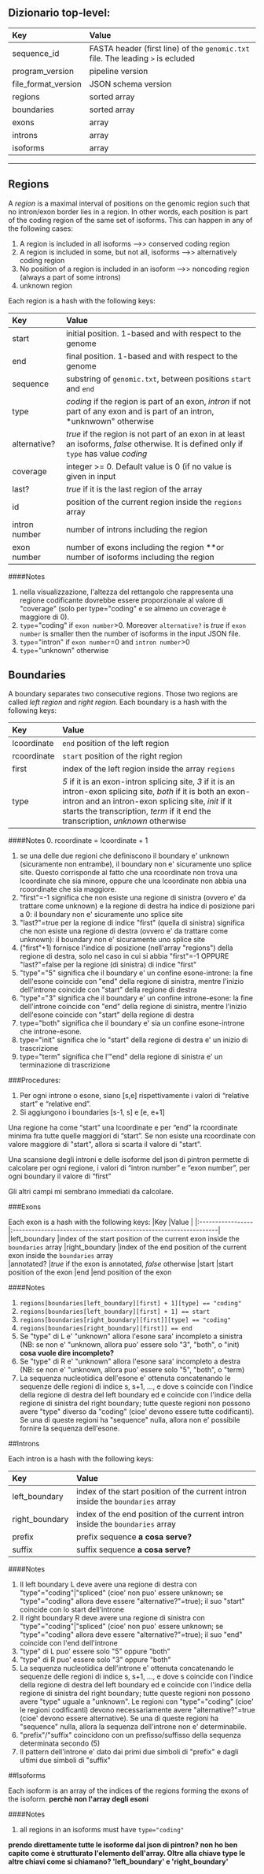 ## Dizionario top-level:  
      
|Key               |Value                                                             | 
|:------------------|:-----------------------------------------------------------------|
|sequence_id        |FASTA header (first line) of the `genomic.txt` file. The leading `>` is ecluded  
|program_version    |pipeline version
|file_format_version|JSON schema version  
|regions            |sorted array
|boundaries         |sorted array
|exons              |array
|introns            |array
|isoforms           |array
 
*********************************************************************************************************************************  
## Regions

A *region* is a maximal interval of positions on the genomic region such that no intron/exon
border lies in a region.
In other words, each position is part of the coding region of the same
set of isoforms.
This can happen in any of the following cases:

1. A region is included in all isoforms -->> conserved coding region
2. A region is included in some, but not all, isoforms -->>
alternatively coding region
3. No position of a region is included in an isoform -->> noncoding
region (always a part of some introns)  
4. unknown region

Each region is a hash with the following keys:
      

|Key               |Value                                                             | 
|:-----------------|:-----------------------------------------------------------------|
|start             |initial position. 1-based and with respect to the genome  |
|end               |final position. 1-based and with respect to the genome|
|sequence          |substring of `genomic.txt`, between positions `start` and `end`|
|type              |*coding* if the region is part of an exon, *intron* if not part of any exon and is part of an intron, *unknwown" otherwise|
|alternative?      |*true* if the region is not part of an exon in at least an isoforms, *false* otherwise. It is defined only if `type` has value *coding*|
|coverage          |integer >= 0. Default value is 0 (if no value is given in input|
|last?             |*true* if it is the last region of the array|
|id                |position of the current region inside the `regions` array|
|intron number     | number of introns including the region|
|exon number       |number of exons including the region **or number of isoforms including the region|

####Notes
1. nella visualizzazione, l'altezza del rettangolo che rappresenta una regione codificante dovrebbe essere proporzionale al valore di "coverage" (solo per type="coding" e se almeno un coverage è maggiore di 0).
2. `type`="coding" if `exon number`>0. Moreover `alternative?` is *true* if `exon number` is smaller then the number of isoforms in the input JSON file.
3. `type`="intron" if `exon number`=0 and `intron number`>0
4. `type`="unknown" otherwise

 
## Boundaries

A boundary separates two consecutive regions. Those two regions are called *left region* and *right region*.
Each boundary is a hash with the following keys:

|Key               |Value                                                             | 
|:-----------------|:-----------------------------------------------------------------|
|lcoordinate       |`end` position of the left region
|rcoordinate       |`start` position of the right region
|first             |index of the left region inside the array `regions`
|type              |*5* if it is an exon-intron splicing site, *3* if it is an intron-exon splicing site, *both* if it is both  an exon-intron and an intron-exon splicing site, *init* if it starts the transcription, *term* if it end the transcription, *unknown* otherwise

####Notes
0. rcoordinate = lcoordinate + 1
1. se una delle due regioni che definiscono il boundary e' unknown
   (sicuramente non entrambe), il boundary non e' sicuramente uno
   splice site. Questo corrisponde al fatto che una rcoordinate non
   trova una lcoordinate che sia minore, oppure che una lcoordinate
   non abbia una rcoordinate che sia maggiore.
2. "first"=-1 significa che non esiste una regione di sinistra (ovvero e' da trattare come unknown) e la regione di destra ha indice di posizione pari a 0: il boundary non e' sicuramente uno splice site  
3. "last?"=true per la regione di indice "first" (quella di sinistra) significa che non esiste una regione di destra (ovvero e' da trattare come unknown): il boundary non e' sicuramente uno splice site  
4. ("first"+1) fornisce l'indice di posizione (nell'array "regions") della regione di destra, solo nel caso in cui si abbia "first"=-1 OPPURE "last?"=false per la regione (di sinistra) di indice "first"                                
5. "type"="5" significa che il boundary e' un confine esone-introne: la fine dell'esone coincide con "end" della regione di sinistra, mentre l'inizio dell'introne coincide con "start" della regione di destra
6. "type"="3" significa che il boundary e' un confine introne-esone: la fine dell'introne coincide con "end" della regione di sinistra, mentre l'inizio dell'esone coincide con "start" della regione di destra  
7. type="both" significa che il boundary e' sia un confine esone-introne che introne-esone.
8. type="init" significa che lo "start" della regione di destra e' un inizio di trascrizione  
9. type="term" significa che l'"end" della regione di sinistra e' un terminazione di trascrizione   

###Procedures:

1. Per ogni introne o esone, siano [s,e] rispettivamente i valori di
“relative start” e  “relative end”.
2. Si aggiungono i boundaries [s-1, s] e [e, e+1]


Una regione ha come “start” una lcoordinate e per “end” la rcoordinate
minima fra tutte quelle maggiori di “start”.
Se non esiste una rcoordinate con valore maggiore di "start", allora
si scarta il valore di "start".


Una scansione degli introni e delle isoforme del json di pintron permette di calcolare per ogni regione, i valori di “intron number” e “exon number”, per ogni boundary il valore di “first”




Gli altri campi mi sembrano immediati da calcolare.

###Exons  
 
Each exon is a hash with the following keys:
|Key               |Value                                                             | 
|:-----------------|:-----------------------------------------------------------------|
|left_boundary     |index of the start position of the current exon inside the `boundaries` array
|right_boundary    |index of the end position of the current exon inside the `boundaries` array  
|annotated?        |*true* if the exon is annotated, *false* otherwise
|start             |start position of the exon
|end               |end position of the exon
                      
####Notes
1.   ```regions[boundaries[left_boundary][first] + 1][type] == "coding"```
2.   ```regions[boundaries[left_boundary][first] + 1] == start```
3.   ```regions[boundaries[right_boundary][first]][type] == "coding"```
4.   ```regions[boundaries[right_boundary][first]] == end```
3.   Se "type" di L e' "unknown" allora l'esone sara' incompleto a
     sinistra (NB: se non e' "unknown, allora puo' essere solo "3", "both", o "init) **cosa vuole dire incompleto?**
4.   Se "type" di R e' "unknown" allora l'esone sara' incompleto a
     destra (NB: se non e' "unknown, allora puo' essere solo "5", "both", o "term)
5.   La sequenza nucleotidica dell'esone e' ottenuta concatenando le
sequenze delle regioni di indice s, s+1, ..., e dove s coincide con
l'indice della regione di destra del left boundary ed e coincide con
l'indice della regione di sinistra del right boundary; tutte queste
regioni non possono avere "type" diverso da "coding" (cioe' devono
essere tutte codificanti). Se una di queste regioni ha "sequence"
nulla, allora non e' possibile fornire la sequenza dell'esone.

##Introns

Each intron is a hash with the following keys:

|Key               |Value                                                             | 
|:-----------------|:-----------------------------------------------------------------|
|left_boundary     |index of the start position of the current intron inside the `boundaries` array
|right_boundary    |index of the end position of the current intron inside the `boundaries` array
|prefix            |prefix sequence **a cosa serve?**
|suffix            |suffix sequence **a cosa serve?**
 
 ####Notes
 
 1. Il left boundary L deve avere una regione di destra con "type"="coding"|"spliced" (cioe' non puo' essere unknown; se "type"="coding" allora deve essere "alternative?"=true); il suo "start" coincide con lo start  dell'introne  
 2. Il right boundary R deve avere una regione di sinistra con "type"="coding"|"spliced" (cioe' non puo' essere  unknown; se "type"="coding" allora deve essere "alternative?"=true); il suo "end" coincide con  l'end dell'introne  
 3. "type" di L puo' essere solo "5" oppure "both"  
 4. "type" di R puo' essere solo "3" oppure "both"  
 5. La sequenza nucleotidica dell'introne e' ottenuta concatenando le sequenze delle regioni di indice s, s+1, ..., e  dove s coincide con l'indice della regione di destra del left boundary ed e coincide con l'indice della regione  di sinistra del right boundary; tutte queste regioni non possono avere "type" uguale a "unknown".  Le regioni con "type"="coding" (cioe' le regioni codificanti) devono necessariamente avere "alternative?"=true (cioe' devono essere alternative). Se una di queste regioni ha "sequence" nulla, allora la sequenza dell'introne non e' determinabile.  
 6. "prefix"/"suffix" coincidono con un prefisso/suffisso della sequenza determinata secondo (5)  
 7. Il pattern dell'introne e' dato dai primi due simboli di "prefix" e dagli ultimi due simboli di "suffix"  
    
##Isoforms

Each isoform is an array of the indices of the regions forming the exons of the isoform. **perchè non l'array degli esoni**

####Notes

1. all regions in an isoforms must have ```type="coding"```
                    
**prendo direttamente tutte le isoforme dal json di pintron? non ho ben capito come è strutturato l'elemento dell'array. Oltre alla chiave type le altre chiavi come si chiamano? 'left_boundary' e 'right_boundary'**
